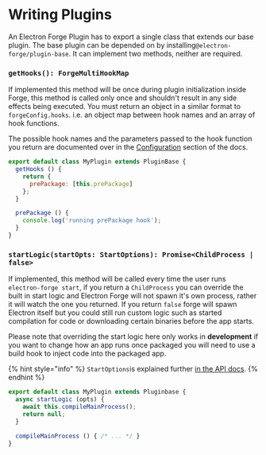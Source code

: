 # Writing Plugins

An Electron Forge Plugin has to export a single class that extends our base plugin. The base plugin can be depended on by installing`@electron-forge/plugin-base`. It can implement two methods, neither are required.

### `getHooks(): ForgeMultiHookMap`

If implemented this method will be once during plugin initialization inside Forge, this method is called only once and shouldn't result in any side effects being executed.  You must return an object in a similar format to `forgeConfig.hooks`.  i.e. an object map between hook names and an array of hook functions.

The possible hook names and the parameters passed to the hook function you return are documented over in the [Configuration](../../config/configuration.md) section of the docs.

```javascript
export default class MyPlugin extends PluginBase {
  getHooks () {
    return {
      prePackage: [this.prePackage]
    };
  }

  prePackage () {
    console.log('running prePackage hook');
  }
}
```

### `startLogic(startOpts: StartOptions): Promise<ChildProcess | false>`

If implemented, this method will be called every time the user runs `electron-forge start`, if you return a `ChildProcess` you can override the built in start logic and Electron Forge will not spawn it's own process, rather it will watch the one you returned. If you return `false` forge will spawn Electron itself but you could still run custom logic such as started compilation for code or downloading certain binaries before the app starts.

Please note that overriding the start logic here only works in **development** if you want to change how an app runs once packaged you will need to use a build hook to inject code into the packaged app.

{% hint style="info" %}
`StartOptions`is explained further [in the API docs](https://js.electronforge.io/interfaces/\_electron\_forge\_shared\_types.StartOptions.html).
{% endhint %}

```javascript
export default class MyPlugin extends Pluginbase {
  async startLogic (opts) {
    await this.compileMainProcess();
    return null;
  }

  compileMainProcess () { /* ... */ }
}
```
